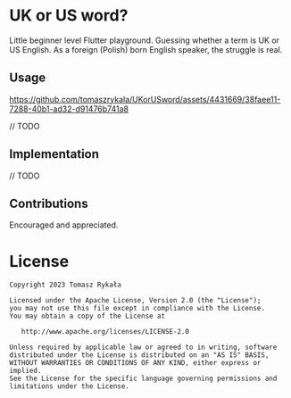 UK or US word?
==========

Little beginner level Flutter playground. Guessing whether a term is UK or US English.
As a foreign (Polish) born English speaker, the struggle is real.

Usage
---------------

https://github.com/tomaszrykala/UKorUSword/assets/4431669/38faee11-7288-40b1-ad32-d91476b741a8


// TODO

Implementation
--------------

// TODO

Contributions
-------------
Encouraged and appreciated.

# License

    Copyright 2023 Tomasz Rykała

    Licensed under the Apache License, Version 2.0 (the "License");
    you may not use this file except in compliance with the License.
    You may obtain a copy of the License at

       http://www.apache.org/licenses/LICENSE-2.0

    Unless required by applicable law or agreed to in writing, software
    distributed under the License is distributed on an "AS IS" BASIS,
    WITHOUT WARRANTIES OR CONDITIONS OF ANY KIND, either express or implied.
    See the License for the specific language governing permissions and
    limitations under the License.
